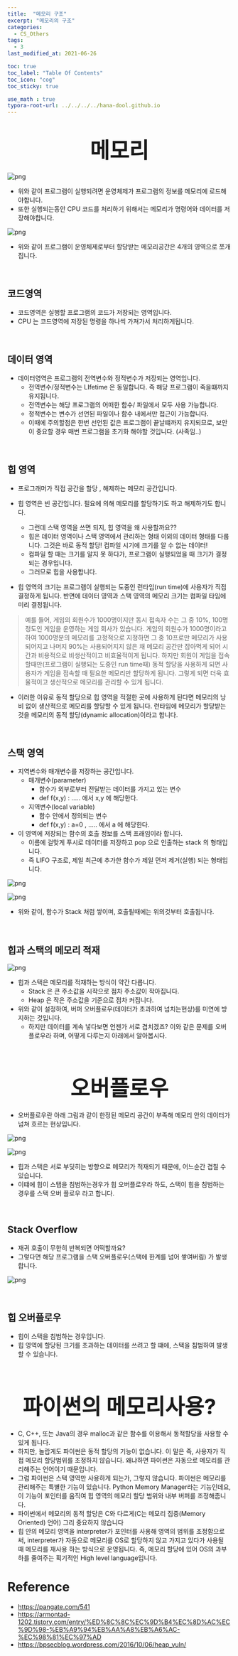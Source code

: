 ```yaml
---
title:  "메모리 구조"
excerpt: "메모리의 구조"
categories:
  - CS_Others
tags:
  - 3
last_modified_at: 2021-06-26

toc: true
toc_label: "Table Of Contents"
toc_icon: "cog"
toc_sticky: true

use_math : true
typora-root-url: ../../../../hana-dool.github.io
---
```


# <center><font size="15">메모리</font></center>

![png](/assets/images/Others/1_1.png)

- 위와 같이 프로그램이 실행되려면 운영체제가 프로그램의 정보를 메모리에 로드해야합니다.
- 또한 실행되는동안 CPU 코드를 처리하기 위해서는 메모리가 명령어와 데이터를 저장해야합니다. 

![png](/assets/images/Others/1_2.png)

- 위와 같이 프로그램이 운영체제로부터 할당받는 메모리공간은 4개의 영역으로 쪼개집니다. 

<br>

## 코드영역

- 코드영역은 실행할 프로그램의 코드가 저장되는 영역입니다. 
- CPU 는 코드영역에 저장된 명령을 하나씩 가져가서 처리하게됩니다. 

<br>

## 데이터 영역

- 데이터영역은 프로그램의 전역변수와 정적변수가 저장되는 영역입니다. 
  - 전역변수/정적변수는 LIfetime 은 동일합니다. 즉 해당 프로그램이 죽을떄까지 유지됩니다.
  - 전역변수는 해당 프로그램의 어떠한 함수/ 파일에서 모두 사용 가능합니다.
  - 정적변수는 변수가 선언된 파일이나 함수 내에서만 접근이 가능합니다. 
  - 이때에 주의할점은 한번 선언된 값은 프로그램이 끝날떄까지 유지되므로, 보안이 중요할 경우 매번 프로그램을 초기화 해야할 것입니다. (사족임..)

<br>

## 힙 영역

- 프로그래머가 직접 공간을 할당 , 해제하는 메모리 공간입니다. 
- 힙 영역은 빈 공간입니다. 필요에 의해 메모리를 할당하기도 하고 해제하기도 합니다.
  - 그런데 스택 영역을 쓰면 되지, 힙 영역을 왜 사용할까요??
  - 힙은 데이터 영역이나 스택 영역에서 관리하는 형태 이외의 데이터 형태를 다룹니다. 그것은 바로 동적 할당! 컴파일 시기에 크기를 알 수 없는 데이터!
  - 컴파일 할 때는 크기를 알지 못 하다가, 프로그램이 실행되었을 때 크기가 결정되는 경우입니다. 
  - 그러므로 힙을 사용합니다. 

- 힙 영역의 크기는 프로그램이 실행되는 도중인 런타임(run time)에 사용자가 직접 결정하게 됩니다. 반면에 데이터 영역과 스택 영역의 메모리 크기는 컴파일 타임에 미리 결정됩니다.

>예를 들어, 게임의 회원수가 1000명이지만 동시 접속자 수는 그 중 10%, 100명 정도인 게임을 운영하는 게임 회사가 있습니다. 
>게임의 회원수가 1000명이라고 하여 1000명분의 메모리를 고정적으로 지정하면 그 중 10프로만 메모리가 사용되어지고 나머지 90%는 사용되어지지 않은 채 메모리 공간만 잡아먹게 되어 시간과 비용적으로 비생산적이고 비효율적이게 됩니다. 
>하지만 회원이 게임을 접속할때만(프로그램이 실행되는 도중인 run time때) 동적 할당을 사용하게 되면 사용자가 게임을 접속할 때 필요한 메모리만 할당하게 됩니다. 
>그렇게 되면 더욱 효율적이고 생산적으로 메모리를 관리할 수 있게 됩니다.

- 이러한 이유로 동적 할당으로 힙 영역을 적절한 곳에 사용하게 된다면 메모리의 낭비 없이 생산적으로 메모리를 할당할 수 있게 됩니다. 런타임에 메모리가 할당받는 것을 메모리의 동적 할당(dynamic allocation)이라고 합니다.

<br>

## 스택 영역

- 지역변수와 매개변수를 저장하는 공간입니다. 
  - 매개변수(parameter)
    - 함수가 외부로부터 전달받는 데이터를 가지고 있는 변수
    - def f(x,y) :  ..... 에서 x,y 에 해당한다. 
  - 지역변수(local variable)
    - 함수 안에서 정의되는 변수 
    - def f(x,y) : a=0 , ..... 에서 a 에 해당한다. 
- 이 영역에 저장되는 함수의 호출 정보를 스택 프래임이라 합니다. 
  - 이름에 걸맞게 푸시로 데이터를 저장하고 pop 으로 인출하는 stack 의 형태입니다. 
  - 즉 LIFO 구조로, 제일 최근에 추가한 함수가 제일 먼저 제거(실행) 되는 형태입니다. 

![png](/assets/images/Others/1_6.png)

![png](/assets/images/Others/1_7.png)

- 위와 같이, 함수가 Stack 처럼 쌓이며, 호출될때에는 위의것부터 호출됩니다. 

<br>

## 힙과 스택의 메모리 적재

![png](/assets/images/Others/1_9.png)

- 힙과 스택은 메모리를 적재하는 방식이 약간 다릅니다.
  - Stack 은 큰 주소값을 시작으로 점차 주소값이 작아집니다.
  - Heap 은 작은 주소값을 기준으로 점차 커집니다. 
- 위와 같이 설정하여, 버퍼 오버플로우(데이터가 초과하여 넘치는현상)를 미연에 방지하는 것입니다. 
  - 하지만 데이터를 계속 넣다보면 언젠가 서로 겹치겠죠? 이와 같은 문제를 오버플로우라 하며, 어떻게 다루는지 아래에서 알아봅시다.

<br>

# <center><font size="15">오버플로우</font></center>

- 오버플로우란 아래 그림과 같이 한정된 메모리 공간이 부족해 메모리 안의 데이터가 넘쳐 흐르는 현상입니다.

![png](/assets/images/Others/1_10.png)

![png](/assets/images/Others/1_5.png)

- 힙과 스택은 서로 부딫히는 방향으로 메모리가 적재되기 때문에, 어느순간 겹칠 수 있습니다. 
- 이떄에 힙이 스탭을 침범하는경우가 힙 오버플로우라 하도, 스택이 힙을 침범하는 경우를 스택 오버 플로우 라고 합니다. 

<br>

## Stack Overflow

- 재귀 호출이 무한히 반복되면 어떡할까요?
- 그렇다면 해당 프로그램을 스택 오버플로우(스택에 한계를 넘어 쌓여버림) 가 발생합니다. 

![png](/assets/images/Others/1_8.png)

<br>

## 힙 오버플로우

- 힙이 스택을 침범하는 경우입니다. 
- 힙 영역에 할당된 크기를 초과하는 데이터를 쓰려고 할 떄에, 스택을 침범하여 발생할 수 있습니다. 

<br>

# <center><font size="15">파이썬의 메모리사용?</font></center>

- C, C++, 또는 Java의 경우 malloc과 같은 함수를 이용해서 동적할당을 사용할 수 있게 됩니다. 
- 하지만, 놀랍게도 파이썬은 동적 할당의 기능이 없습니다. 이 말은 즉, 사용자가 직접 메모리 할당범위를 조정하지 않습니다. 왜냐하면 파이썬은 자동으로 메모리를 관리해주는 언어이기 때문입니다.
- 그럼 파이썬은 스택 영역만 사용하게 되는가, 그렇지 않습니다. 파이썬은 메모리를 관리해주는 특별한 기능이 있습니다. Python Memory Manager라는 기능인데요, 이 기능이 포인터를 움직여 힙 영역의 메모리 할당 범위와 내부 버퍼를 조정해줍니다.
- 파이썬에서 메모리의 동적 할당은 C와 다르게(C는 메모리 집중(Memory Oriented) 언어) 그리 중요하지 않습니다
- 힙 안의 메모리 영역을 interpreter가 포인터를 사용해 영역의 범위를 조정함으로써, interpreter가 자동으로 메모리를 OS로 할당하지 않고 가지고 있다가 사용될 때 메모리를 재사용 하는 방식으로 운영됩니다. 즉, 메모리 할당에 있어 OS의 과부하를 줄여주는 획기적인 High level language입니다. 



# Reference

- https://pangate.com/541
- https://armontad-1202.tistory.com/entry/%ED%8C%8C%EC%9D%B4%EC%8D%AC%EC%9D%98-%EB%A9%94%EB%AA%A8%EB%A6%AC-%EC%98%81%EC%97%AD
- https://bpsecblog.wordpress.com/2016/10/06/heap_vuln/

